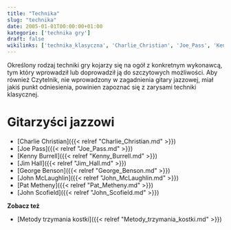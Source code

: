```yaml
---
title: "Technika"
slug: "technika"
date: 2005-01-01T00:00:00+01:00
kategorie: ['technika gry']
draft: false
wikilinks: ['technika_klasyczna', 'Charlie_Christian', 'Joe_Pass', 'Kenny_Burrell', 'Jim_Hall', 'George_Benson', 'John_McLaughlin', 'Pat_Metheny', 'John_Scofield', 'Metody_trzymania_kostki']
---
```

Określony rodzaj techniki gry kojarzy się na ogół z konkretnym
wykonawcą, tym który wprowadził lub doprowadził ją do szczytowych
możliwości. Aby również Czytelnik, nie wprowadzony w zagadnienia gitary
jazzowej, miał jakiś punkt odniesienia, powinien zapoznać się z zarysami
techniki klasycznej<!-- link nie odnosił się do niczego -->.

# Gitarzyści jazzowi

  - [Charlie Christian]({{< relref "Charlie_Christian.md" >}})
  - [Joe Pass]({{< relref "Joe_Pass.md" >}})
  - [Kenny Burrell]({{< relref "Kenny_Burrell.md" >}})
  - [Jim Hall]({{< relref "Jim_Hall.md" >}})
  - [George Benson]({{< relref "George_Benson.md" >}})
  - [John McLaughlin]({{< relref "John_McLaughlin.md" >}})
  - [Pat Metheny]({{< relref "Pat_Metheny.md" >}})
  - [John Scofield]({{< relref "John_Scofield.md" >}})

**Zobacz też**

  - [Metody trzymania kostki]({{< relref "Metody_trzymania_kostki.md" >}})

